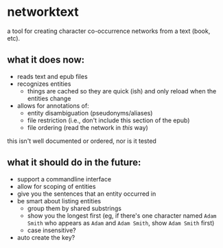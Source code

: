 # networktext

a tool for creating character co-occurrence networks from a text (book, etc).

## what it does now:
- reads text and epub files
- recognizes entities
    - things are cached so they are quick (ish) and only reload when the entities change
- allows for annotations of:
    - entity disambiguation (pseudonyms/aliases)
    - file restriction (i.e., don't include this section of the epub)
    - file ordering (read the network in _this_ way)

this isn't well documented or ordered, nor is it tested

## what it should do in the future:
- support a commandline interface
- allow for scoping of entities
- give you the sentences that an entity occurred in
- be smart about listing entities
    - group them by shared substrings
    - show you the longest first (eg, if there's one character named `Adam Smith` who appears as `Adam` and `Adam Smith`, show `Adam Smith` first)
    - case insensitive?
- auto create the key?
